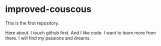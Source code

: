 # improved-couscous
This is the first repository.

Here about. I touch github first. And I like code. I want to learn more from there.
I will find my passions and dreams.
